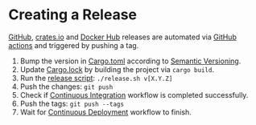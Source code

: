 # Creating a Release

[GitHub](https://github.com/orhun/git-cliff/releases), [crates.io](https://crates.io/crates/git-cliff/) and [Docker Hub](https://hub.docker.com/repository/docker/orhunp/git-cliff) releases are automated via [GitHub actions](./.github/workflows/cd.yml) and triggered by pushing a tag.

1. Bump the version in [Cargo.toml](./Cargo.toml) according to [Semantic Versioning](https://semver.org/spec/v2.0.0.html).
2. Update [Cargo.lock](./Cargo.lock) by building the project via `cargo build`.
3. Run the [release script](./release.sh): `./release.sh v[X.Y.Z]`
4. Push the changes: `git push`
5. Check if [Continuous Integration](https://github.com/orhun/git-cliff/actions) workflow is completed successfully.
6. Push the tags: `git push --tags`
7. Wait for [Continuous Deployment](https://github.com/orhun/git-cliff/actions) workflow to finish.

